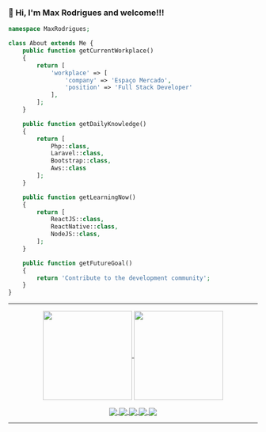 ### 👋 Hi, I'm Max Rodrigues and welcome!!!

```php
namespace MaxRodrigues;

class About extends Me {
    public function getCurrentWorkplace() 
    {
        return [
            'workplace' => [
                'company' => 'Espaço Mercado',
                'position' => 'Full Stack Developer' 
            ],
        ];
    }

    public function getDailyKnowledge() 
    {
        return [
            Php::class,
            Laravel::class,
            Bootstrap::class,
            Aws::class
        ];
    }

    public function getLearningNow() 
    {
        return [
            ReactJS::class,
            ReactNative::class,
            NodeJS::class,
        ];
    }

    public function getFutureGoal()
    {
        return 'Contribute to the development community';
    }
}
```

---

<p align="center">
  <a href="https://github.com/maxrodrigues">
    <img align="center" height="180em" src="https://github-readme-stats.vercel.app/api?username=maxrodrigues&count_private=true&show_icons=true&theme=merko">
  </a>
  <a href="https://github.com/maxrodrigues">
    <img align="center" height="180em" src="https://github-readme-stats.vercel.app/api/top-langs/?username=maxrodrigues&layout=compact&theme=merko&hide=css">
  </a>
</p>
  
<p align="center">
  <a href="https://api.whatsapp.com/send?phone=5527998670199&text=Oi%20Max%2C%20tudo%20bem%3F%20Peguei%20seu%20contato%20no%20github!">
    <img align="center" src="https://img.shields.io/badge/WhatsApp-25D366?style=for-the-badge&logo=whatsapp&logoColor=white">
  </a>
  <a href="mailto:maxuel.rodrigues@gmail.com">
  <img align="center" src="https://img.shields.io/badge/Gmail-D14836?style=for-the-badge&logo=gmail&logoColor=white">
  </a>
  <a href="https://www.instagram.com/maxuelrodrigues/">
  <img align="center" src="https://img.shields.io/badge/Instagram-E4405F?style=for-the-badge&logo=instagram&logoColor=white">
  </a>
  <a href="https://twitter.com/Max_Rodrigues">
  <img align="center" src="https://img.shields.io/badge/Twitter-1DA1F2?style=for-the-badge&logo=twitter&logoColor=white">
  </a>
  <a href="https://www.linkedin.com/in/maxuel-rodrigues">
  <img align="center" src="https://img.shields.io/badge/LinkedIn-0077B5?style=for-the-badge&logo=linkedin&logoColor=white">
  </a>
</p>

---



<!--
**maxrodrigues/maxrodrigues** is a ✨ _special_ ✨ repository because its `README.md` (this file) appears on your GitHub profile.

Here are some ideas to get you started:

<p>
  <img width="50" src="https://github.com/devicons/devicon/blob/master/icons/php/php-plain.svg">
</p>

- 🔭 I’m currently working on ...
- 🌱 I’m currently learning ...
- 👯 I’m looking to collaborate on ...
- 🤔 I’m looking for help with ...
- 💬 Ask me about ...
- 📫 How to reach me: ...
- 😄 Pronouns: ...
- ⚡ Fun fact: ...
-->
